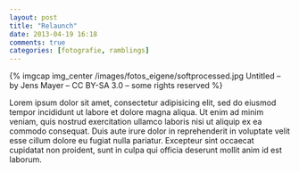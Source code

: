 ```yaml
---
layout: post
title: "Relaunch"
date: 2013-04-19 16:18
comments: true
categories: [fotografie, ramblings]
---
```


{% imgcap img_center /images/fotos_eigene/softprocessed.jpg Untitled – by Jens Mayer – CC BY-SA 3.0 – some rights reserved %}

Lorem ipsum dolor sit amet, consectetur adipisicing elit, sed do eiusmod tempor incididunt ut labore et dolore magna aliqua. Ut enim ad minim veniam, quis nostrud exercitation ullamco laboris nisi ut aliquip ex ea commodo consequat. Duis aute irure dolor in reprehenderit in voluptate velit esse cillum dolore eu fugiat nulla pariatur. Excepteur sint occaecat cupidatat non proident, sunt in culpa qui officia deserunt mollit anim id est laborum.

